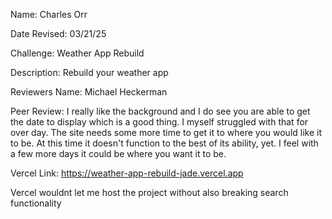 Name: Charles Orr

Date Revised: 03/21/25

Challenge: Weather App Rebuild

Description: Rebuild your weather app

Reviewers Name: Michael Heckerman

Peer Review: I really like the background and I do see you are able to get the date to display which is a good thing. I myself struggled with that for over day. The site needs some more time to get it to where you would like it to be. At this time it doesn't function to the best of its ability, yet. I feel with a few more days it could be where you want it to be. 

Vercel Link: https://weather-app-rebuild-jade.vercel.app

Vercel wouldnt let me host the project without also breaking search functionality